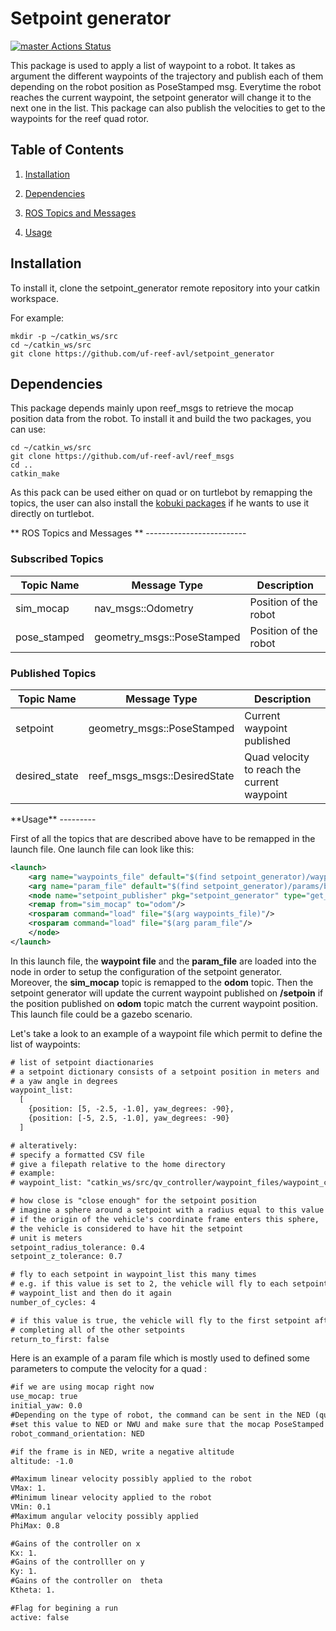 # Setpoint generator


[![master Actions Status](https://github.com/uf-reef-avl/setpoint_generator/workflows/master/badge.svg)](https://github.com/uf-reef-avl/setpoint_generator/actions)


This package is used to apply a list of waypoint to a robot. It takes as argument the different waypoints of the trajectory and publish each of them depending on the robot position as PoseStamped msg. Everytime the robot reaches the current waypoint, the setpoint generator will change it to the next one in the list. This package can also publish the velocities to get to the waypoints for the reef quad rotor.


**Table of Contents**
---------------------

1. [Installation](#Installation)

2. [Dependencies](#Dependencies)

3. [ROS Topics and Messages](#ROS_Topics_and_Messages)

4. [Usage](#Usage)


<a name="Installation"/>

**Installation**
----------------

To install it, clone the setpoint_generator remote repository into your catkin workspace.

For example:

    mkdir -p ~/catkin_ws/src
    cd ~/catkin_ws/src
    git clone https://github.com/uf-reef-avl/setpoint_generator



<a name="Dependencies"/>

**Dependencies**
----------------

This package depends mainly upon reef_msgs to retrieve the mocap position data from the robot. To install it and build the two packages, you can use:

	cd ~/catkin_ws/src
    git clone https://github.com/uf-reef-avl/reef_msgs
    cd ..
    catkin_make

As this pack can be used either on quad or on turtlebot by remapping the topics, the user can also install the [kobuki packages](http://wiki.ros.org/kobuki/Tutorials/Installation)
if he wants to use it directly on turtlebot. 


<a name="ROS_Topics_and_Messages"/>
** ROS Topics and Messages **
-------------------------

### Subscribed Topics
|Topic Name|Message Type|Description|
|--|--|--|
|sim_mocap|nav_msgs::Odometry|Position of the robot|
|pose_stamped|geometry_msgs::PoseStamped|Position of the robot|


### Published Topics
|Topic Name|Message Type|Description|
|--|--|--|
|setpoint|geometry_msgs::PoseStamped| Current waypoint published|
|desired_state|reef_msgs_msgs::DesiredState|Quad velocity to reach the current waypoint|

<a name="Usage"/>
**Usage**
---------

First of all the topics that are described above have to be remapped in the launch file. One launch file can look like this:

```xml
<launch>
	<arg name="waypoints_file" default="$(find setpoint_generator)/waypoint_files/figure_8.yaml" /> 
	<arg name="param_file" default="$(find setpoint_generator)/params/basic_param.yaml" /> 
	<node name="setpoint_publisher" pkg="setpoint_generator" type="get_setpoint_node.py" clear_params="true" output="screen">
  	<remap from="sim_mocap" to="odom"/>
  	<rosparam command="load" file="$(arg waypoints_file)"/>
  	<rosparam command="load" file="$(arg param_file"/>
	</node>
</launch>
```
In this launch file, the **waypoint file** and the **param_file** are loaded into the node in order to setup the configuration of the setpoint generator. Moreover, the **sim_mocap** topic is remapped to the **odom** topic. Then the setpoint generator will update the current waypoint published on **/setpoin** if the position published on **odom** topic match the current waypoint position. This launch file could be a gazebo scenario.

Let's take a look to an example of a waypoint file which permit to define the list of waypoints:

```xml
# list of setpoint diactionaries
# a setpoint dictionary consists of a setpoint position in meters and
# a yaw angle in degrees
waypoint_list:
  [
    {position: [5, -2.5, -1.0], yaw_degrees: -90},
    {position: [-5, 2.5, -1.0], yaw_degrees: -90}
  ]

# alteratively:
# specify a formatted CSV file
# give a filepath relative to the home directory
# example:
# waypoint_list: "catkin_ws/src/qv_controller/waypoint_files/waypoint_circle_with_yaw.csv"

# how close is "close enough" for the setpoint position
# imagine a sphere around a setpoint with a radius equal to this value
# if the origin of the vehicle's coordinate frame enters this sphere,
# the vehicle is considered to have hit the setpoint
# unit is meters
setpoint_radius_tolerance: 0.4
setpoint_z_tolerance: 0.7

# fly to each setpoint in waypoint_list this many times
# e.g. if this value is set to 2, the vehicle will fly to each setpoint in
# waypoint_list and then do it again
number_of_cycles: 4

# if this value is true, the vehicle will fly to the first setpoint after
# completing all of the other setpoints
return_to_first: false

```

Here is an example of a param file which is mostly used to defined some parameters to compute the velocity for a quad :
```xml
#if we are using mocap right now
use_mocap: true
initial_yaw: 0.0
#Depending on the type of robot, the command can be sent in the NED (quad) or NWU (turtlebot) frame
#set this value to NED or NWU and make sure that the mocap PoseStamped message are set to NED
robot_command_orientation: NED

#if the frame is in NED, write a negative altitude
altitude: -1.0

#Maximum linear velocity possibly applied to the robot
VMax: 1.
#Minimum linear velocity applied to the robot
VMin: 0.1
#Maximum angular velocity possibly applied
PhiMax: 0.8

#Gains of the controller on x
Kx: 1.
#Gains of the controlller on y
Ky: 1.
#Gains of the controller on  theta
Ktheta: 1.

#Flag for begining a run
active: false

```
